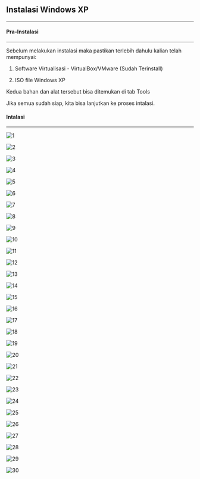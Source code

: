 ## Instalasi Windows XP
---

#### Pra-Instalasi
___

Sebelum melakukan instalasi maka pastikan terlebih dahulu kalian telah mempunyai:

1. Software Virtualisasi - VirtualBox/VMware (Sudah Terinstall)

2. ISO file Windows XP

Kedua bahan dan alat tersebut bisa ditemukan di tab Tools

Jika semua sudah siap, kita bisa lanjutkan ke proses intalasi.

#### Intalasi
___

![1](/public/assets/XP%20(1).png)

![2](/public/assets/XP%20(2).png)

![3](/public/assets/XP%20(3).png)

![4](/public/assets/XP%20(4).png)

![5](/public/assets/XP%20(5).png)

![6](/public/assets/XP%20(6).png)

![7](/public/assets/XP%20(7).png)

![8](/public/assets/XP%20(8).png)

![9](/public/assets/XP%20(9).png)

![10](/public/assets/XP%20(10).png)

![11](/public/assets/XP%20(11).png)

![12](/public/assets/XP%20(12).png)

![13](/public/assets/XP%20(13).png)

![14](/public/assets/XP%20(14).png)

![15](/public/assets/XP%20(15).png)

![16](/public/assets/XP%20(16).png)

![17](/public/assets/XP%20(17).png)

![18](/public/assets/XP%20(18).png)

![19](/public/assets/XP%20(19).png)

![20](/public/assets/XP%20(20).png)

![21](/public/assets/XP%20(21).png)

![22](/public/assets/XP%20(22).png)

![23](/public/assets/XP%20(23).png)

![24](/public/assets/XP%20(24).png)

![25](/public/assets/XP%20(25).png)

![26](/public/assets/XP%20(26).png)

![27](/public/assets/XP%20(27).png)

![28](/public/assets/XP%20(28).png)

![29](/public/assets/XP%20(29).png)

![30](/public/assets/XP%20(30).png)